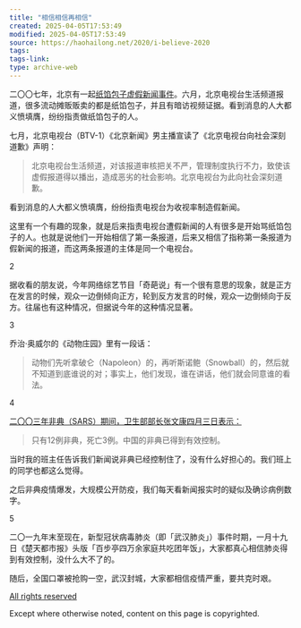 ```yaml
---
title: "相信相信再相信"
created: 2025-04-05T17:53:49
modified: 2025-04-05T17:53:49
source: https://haohailong.net/2020/i-believe-2020
tags:
tags-link:
type: archive-web
---
```

二〇〇七年，北京有一起[纸馅包子虚假新闻事件](https://zh.wikipedia.org/wiki/%E7%B4%99%E9%A4%A1%E5%8C%85%E5%AD%90%E8%99%9B%E5%81%87%E6%96%B0%E8%81%9E%E4%BA%8B%E4%BB%B6)。六月，北京电视台生活频道报道，很多流动摊贩贩卖的都是纸馅包子，并且有暗访视频证据。看到消息的人大都义愤填膺，纷纷指责做纸馅包子的人。

七月，北京电视台（BTV-1）《北京新闻》男主播宣读了《北京电视台向社会深刻道歉》声明：

> 北京电视台生活频道，对该报道审核把关不严，管理制度执行不力，致使该虚假报道得以播出，造成恶劣的社会影响。北京电视台为此向社会深刻道歉。

看到消息的人大都义愤填膺，纷纷指责电视台为收视率制造假新闻。

这里有一个有趣的现象，就是后来指责电视台遭假新闻的人有很多是开始骂纸馅包子的人。也就是说他们一开始相信了第一条报道，后来又相信了指称第一条报道为假新闻的报道，而这两条报道的主体是同一个电视台。

2

据收看的朋友说，今年网络综艺节目「奇葩说」有一个很有意思的现象，就是正方在发言的时候，观众一边倒倾向正方，轮到反方发言的时候，观众一边倒倾向于反方。往届也有这种情况，但据说今年的这种情况显著。

3

乔治·奥威尔的《动物庄园》里有一段话：

> 动物们先听拿破仑（Napoleon）的，再听斯诺鲍（Snowball）的，然后就不知道到底谁说的对；事实上，他们发现，谁在讲话，他们就会同意谁的看法。

4

[二〇〇三年非典（SARS）期间，卫生部部长张文康四月三日表示：](https://zh.wikipedia.org/wiki/SARS%E4%BA%8B%E4%BB%B6)

> 只有12例非典，死亡3例。中国的非典已得到有效控制。

当时我的班主任告诉我们新闻说非典已经控制住了，没有什么好担心的。我们班上的同学也都这么觉得。

之后非典疫情爆发，大规模公开防疫，我们每天看新闻报实时的疑似及确诊病例数字。

5

二〇一九年末至现在，新型冠状病毒肺炎（即「武汉肺炎」）事件时期，一月十九日《楚天都市报》头版「百步亭四万余家庭共吃团年饭」，大家都真心相信肺炎得到有效控制，没什么大不了的。

随后，全国口罩被抢购一空，武汉封城，大家都相信疫情严重，要共克时艰。

[All rights reserved](https://wikipedia.org/wiki/Copyright)

Except where otherwise noted, content on this page is copyrighted.